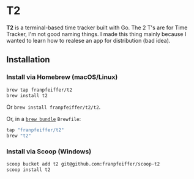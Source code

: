 # T2

**T2** is a terminal-based time tracker built with Go.
The 2 T's are for Time Tracker, I'm not good naming things.
I made this thing mainly because I wanted to learn how to 
realese an app for distribution (bad idea).


## Installation

### Install via Homebrew (macOS/Linux)
```bash
brew tap franpfeiffer/t2
brew install t2
```
Or `brew install franpfeiffer/t2/t2`.

Or, in a [`brew bundle`](https://github.com/Homebrew/homebrew-bundle) `Brewfile`:
```bash
tap "franpfeiffer/t2"
brew "t2"
```
### Install via Scoop (Windows)
```bash
scoop bucket add t2 git@github.com:franpfeiffer/scoop-t2
scoop install t2
```

